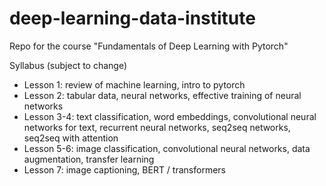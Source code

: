 # deep-learning-data-institute
Repo for the course "Fundamentals of Deep Learning with Pytorch"

Syllabus (subject to change)
* Lesson 1: review of machine learning, intro to pytorch
* Lesson 2: tabular data, neural networks, effective training of neural networks
* Lesson 3-4: text classification, word embeddings, convolutional neural networks for text, recurrent neural networks, seq2seq networks, seq2seq with attention 
* Lesson 5-6: image classification, convolutional neural networks, data augmentation, transfer learning
* Lesson 7: image captioning, BERT / transformers
